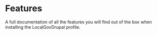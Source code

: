 # Features

A full documentation of all the features you will find out of the box when installing the LocalGovDrupal profile.
